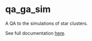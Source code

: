 # qa_ga_sim
A QA to the simulations of star clusters.

See full documentation [here](https://linea-it.github.io/qa_ga_sim/).
